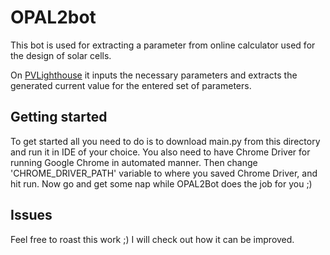 # OPAL2bot
This bot is used for extracting a parameter from online calculator used for the design of solar cells.

On [PVLighthouse](https://www2.pvlighthouse.com.au/calculators/opal%202/opal%202.aspx) it inputs the necessary parameters and extracts the generated current value for the entered set of parameters.

## Getting started
To get started all you need to do is to download main.py from this directory and run it in IDE of your choice.
You also need to have Chrome Driver for running Google Chrome in automated manner. Then change 'CHROME_DRIVER_PATH' variable to where you saved Chrome Driver, and hit run. Now go and get some nap while OPAL2Bot does the job for you ;)

## Issues
Feel free to roast this work ;) I will check out how it can be improved.
